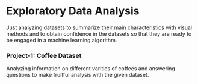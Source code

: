 # Exploratory Data Analysis 
Just analyzing datasets to summarize their main characteristics with visual methods and to obtain confidence in the datasets so that they are ready to be engaged in a machine learning algorithm.  

### Project-1: Coffee Dataset
Analyzing information on different varities of coffees and answering questions to make fruitful analysis with the given dataset.
